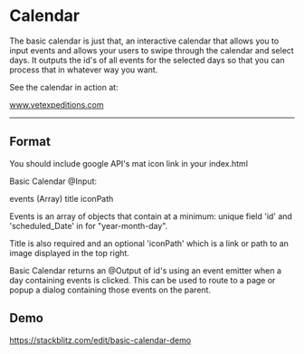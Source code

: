 # Calendar

The basic calendar is just that, an interactive calendar that allows you to
input events and allows your users to swipe through the calendar and select 
days. It outputs the id's of all events for the selected days so that you
can process that in whatever way you want.

See the calendar in action at:

www.vetexpeditions.com

<hr />

## Format
You should include google API's mat icon link in your index.html
<link type="text/css" href="https://fonts.googleapis.com/icon?family=Material+Icons" rel="stylesheet">

Basic Calendar @Input:

events (Array)
title
iconPath

Events is an array of objects that contain at a minimum: unique field 'id' and 'scheduled_Date' in for "year-month-day". 

Title is also required and an optional 'iconPath' which is a link or path to an image displayed in the top right.

Basic Calendar returns an @Output of id's using an event emitter when a
day containing events is clicked. This can be used to route to a page or popup a dialog containing those events on the parent.


## Demo

https://stackblitz.com/edit/basic-calendar-demo